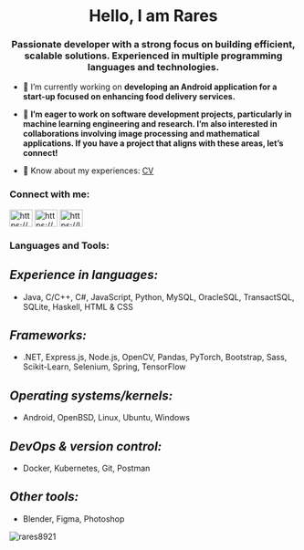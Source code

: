 <h1 align="center">Hello, I am Rares</h1>
<h3 align="center">Passionate developer with a strong focus on building efficient, scalable solutions. Experienced in multiple programming languages and technologies.</h3>

- 🔭 I’m currently working on **developing an Android application for a start-up focused on enhancing food delivery services.**

- 👯 **I’m eager to work on software development projects, particularly in machine learning engineering and research. I’m also interested in collaborations involving image processing and mathematical applications. If you have a project that aligns with these areas, let’s connect!**

- 📄 Know about my experiences: [CV](https://www.linkedin.com/in/rares-cocosila-dumitriu-214462205/overlay/1728953249452/single-media-viewer/?profileId=ACoAADQ29LABxaK4dYbdisGw9MUUAsQLQce6NQ8)

<h3 align="left">Connect with me:</h3>
<p align="left">
<a href="https://linkedin.com/in/https://www.linkedin.com/in/rares-cocosila-dumitriu-214462205/" target="blank"><img align="center" src="https://raw.githubusercontent.com/rahuldkjain/github-profile-readme-generator/master/src/images/icons/Social/linked-in-alt.svg" alt="https://www.linkedin.com/in/rares-cocosila-dumitriu-214462205/" height="30" width="40" /></a>
<a href="https://www.codechef.com/users/https://www.codechef.com/users/rares8921" target="blank"><img align="center" src="https://cdn.jsdelivr.net/npm/simple-icons@3.1.0/icons/codechef.svg" alt="https://www.codechef.com/users/rares8921" height="30" width="40" /></a>
<a href="https://www.leetcode.com/https://leetcode.com/u/rares89_/" target="blank"><img align="center" src="https://raw.githubusercontent.com/rahuldkjain/github-profile-readme-generator/master/src/images/icons/Social/leet-code.svg" alt="https://leetcode.com/u/rares89_/" height="30" width="40" /></a>
</p>

### Languages and Tools:

**_Experience in languages:_**  
   ---
   - Java, C/C++, C#, JavaScript, Python, MySQL, OracleSQL, TransactSQL, SQLite, Haskell, HTML & CSS

**_Frameworks:_**
   ---
   - .NET, Express.js, Node.js, OpenCV, Pandas, PyTorch, Bootstrap, Sass, Scikit-Learn, Selenium, Spring, TensorFlow

**_Operating systems/kernels:_**  
   ---
   - Android, OpenBSD, Linux, Ubuntu, Windows

**_DevOps & version control:_**  
   ---
   - Docker, Kubernetes, Git, Postman

**_Other tools:_**  
   ---
   - Blender, Figma, Photoshop

<p><img align="center" src="https://github-readme-stats.vercel.app/api/top-langs?username=rares8921&show_icons=true&locale=en&layout=compact&theme=dark" alt="rares8921" /></p>
